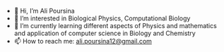 - 👋 Hi, I’m Ali Poursina
- 👀 I’m interested in Biological Physics, Computational Biology
- 🌱 I’m currently learning different aspects of Physics and mathematics and application of computer science in Biology and Chemistry
- 📫 How to reach me: ali.poursina12@gmail.com
<!---
ali-pr1/ali-pr1 is a ✨ special ✨ repository because its `README.md` (this file) appears on your GitHub profile.
You can click the Preview link to take a look at your changes.
--->
